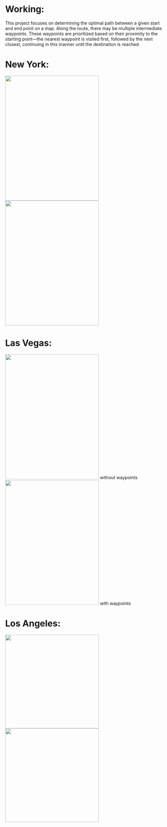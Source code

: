 # Working:
This project focuses on determining the optimal path between a given start and end point on a map. Along the route, there may be multiple intermediate waypoints. These waypoints are prioritized based on their proximity to the starting point—the nearest waypoint is visited first, followed by the next closest, continuing in this manner until the destination is reached.


# New York: 
<img src="https://github.com/user-attachments/assets/85951525-cafe-42b8-af8b-b78e35a8b25f" width="300" height="400" /> <img src="https://github.com/user-attachments/assets/53392757-718d-475b-addb-d30068ef9be7" width="300" height="400" />

# Las Vegas: 
<img src="https://github.com/user-attachments/assets/324d7631-ebeb-4a65-aef5-52cb0a13aeec" width="300" height="400" /> 
without waypoints
<img src="https://github.com/user-attachments/assets/2a6ef025-232c-4f6b-8844-81044dc0641c" width="300" height="400" /> 
with waypoints

# Los Angeles:
<img src="https://github.com/user-attachments/assets/7901fd54-bccc-4ae9-955b-48d558fe1148" width="300" height="300" /> <img src="https://github.com/user-attachments/assets/fc8ed132-358a-4d7e-9f93-5359abb56de3" width="300" height="300" />

